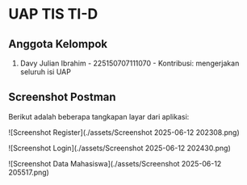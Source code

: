 # UAP TIS TI-D

## Anggota Kelompok
1. Davy Julian Ibrahim - 225150707111070 - Kontribusi: mengerjakan seluruh isi UAP

## Screenshot Postman
Berikut adalah beberapa tangkapan layar dari aplikasi:

![Screenshot Register](./assets/Screenshot 2025-06-12 202308.png)

![Screenshot Login](./assets/Screenshot 2025-06-12 202430.png)

![Screenshot Data Mahasiswa](./assets/Screenshot 2025-06-12 205517.png)

